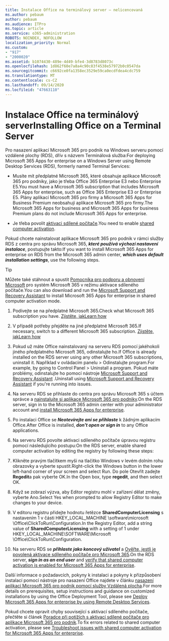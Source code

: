 ```yaml
---
title: Instalace Office na terminálový server – nelicencovaná
ms.author: pebaum
author: pebaum
ms.audience: ITPro
ms.topic: article
ms.service: o365-administration
ROBOTS: NOINDEX, NOFOLLOW
localization_priority: Normal
ms.custom:
- "917"
- "2000020"
ms.assetid: b1074430-489e-4d49-bfe4-3d8783d8073c
ms.openlocfilehash: 1d862f60e7a8a4c90c83f4538e57972b0c0547da
ms.sourcegitcommit: c6692ce0fa1358ec3529e59ca0ecdfdea4cdc759
ms.translationtype: MT
ms.contentlocale: cs-CZ
ms.lasthandoff: 09/14/2020
ms.locfileid: "47663110"
---
```

# <a name="installing-office-on-a-terminal-server"></a><span data-ttu-id="8f67c-102">Instalace Office na terminálový server</span><span class="sxs-lookup"><span data-stu-id="8f67c-102">Installing Office on a Terminal Server</span></span>

<span data-ttu-id="8f67c-103">Pro nasazení aplikací Microsoft 365 pro podnik na Windows serveru pomocí vzdálené plochy (RDS), dřív s názvem Terminálová služba:</span><span class="sxs-lookup"><span data-stu-id="8f67c-103">For deploying Microsoft 365 Apps for enterprise on a Windows Server using Remote Desktop Services (RDS), formerly named Terminal Services:</span></span>
  
- <span data-ttu-id="8f67c-104">Musíte mít předplatné Microsoft 365, které obsahuje aplikace Microsoft 365 pro podniky, jako je třeba Office 365 Enterprise E3 nebo Enterprise E5.</span><span class="sxs-lookup"><span data-stu-id="8f67c-104">You must have a Microsoft 365 subscription that includes Microsoft 365 Apps for enterprise, such as Office 365 Enterprise E3 or Enterprise E5.</span></span> <span data-ttu-id="8f67c-105">Plány aplikací Microsoft 365 pro firmy a Microsoft 365 Apps for Business Premium neobsahují aplikace Microsoft 365 pro firmy.</span><span class="sxs-lookup"><span data-stu-id="8f67c-105">The Microsoft 365 Apps for business and Microsoft 365 Apps for business Premium plans do not include Microsoft 365 Apps for enterprise.</span></span>

- <span data-ttu-id="8f67c-106">Je třeba povolit [aktivaci sdílené počítače](https://docs.microsoft.com/DeployOffice/overview-shared-computer-activation).</span><span class="sxs-lookup"><span data-stu-id="8f67c-106">You need to enable [shared computer activation](https://docs.microsoft.com/DeployOffice/overview-shared-computer-activation).</span></span>

<span data-ttu-id="8f67c-107">Pokud chcete nainstalovat aplikace Microsoft 365 pro podnik v rámci služby RDS z centra pro správu Microsoft 365, ***které používá výchozí nastavení instalace***, postupujte takto:</span><span class="sxs-lookup"><span data-stu-id="8f67c-107">If you want to install Microsoft 365 Apps for enterprise on RDS from the Microsoft 365 admin center, ***which uses default installation settings***, use the following steps.</span></span>

> [!TIP]
> <span data-ttu-id="8f67c-108">Můžete také stáhnout a spustit [Pomocníka pro podporu a obnovení Microsoft](https://aka.ms/SaRA_OfficeSCA_M365Portal) pro systém Microsoft 365 v režimu aktivace sdíleného počítače.</span><span class="sxs-lookup"><span data-stu-id="8f67c-108">You can also download and run the [Microsoft Support and Recovery Assistant](https://aka.ms/SaRA_OfficeSCA_M365Portal) to install Microsoft 365 Apps for enterprise in shared computer activation mode.</span></span>
  
1. <span data-ttu-id="8f67c-109">Podívejte se na předplatné Microsoft 365.</span><span class="sxs-lookup"><span data-stu-id="8f67c-109">Check what Microsoft 365 subscription you have.</span></span> [<span data-ttu-id="8f67c-110">Zjistěte, jak</span><span class="sxs-lookup"><span data-stu-id="8f67c-110">Learn how</span></span>](https://docs.microsoft.com/microsoft-365/admin/admin-overview/what-subscription-do-i-have)

2. <span data-ttu-id="8f67c-111">V případě potřeby přejděte na jiné předplatné Microsoft 365.</span><span class="sxs-lookup"><span data-stu-id="8f67c-111">If necessary, switch to a different Microsoft 365 subscription.</span></span> [<span data-ttu-id="8f67c-112">Zjistěte, jak</span><span class="sxs-lookup"><span data-stu-id="8f67c-112">Learn how</span></span>](https://docs.microsoft.com/microsoft-365/commerce/subscriptions/switch-to-a-different-plan)

3. <span data-ttu-id="8f67c-113">Pokud už máte Office nainstalovaný na serveru RDS pomocí jakéhokoli jiného předplatného Microsoft 365, odinstalujte ho.</span><span class="sxs-lookup"><span data-stu-id="8f67c-113">If Office is already installed on the RDS server using any other Microsoft 365 subscriptions, uninstall it.</span></span> <span data-ttu-id="8f67c-114">Například v ovládacím panelu \> Odinstalujte program.</span><span class="sxs-lookup"><span data-stu-id="8f67c-114">For example, by going to Control Panel \> Uninstall a program.</span></span> <span data-ttu-id="8f67c-115">Pokud máte problémy, odinstalujte ho pomocí nástroje [Microsoft Support and Recovery Assistant](https://aka.ms/SARA-OfficeUninstall-Alchemy) .</span><span class="sxs-lookup"><span data-stu-id="8f67c-115">Uninstall using [Microsoft Support and Recovery Assistant](https://aka.ms/SARA-OfficeUninstall-Alchemy) if you're running into issues.</span></span>

4. <span data-ttu-id="8f67c-116">Na serveru RDS se přihlaste do centra pro správu Microsoft 365 s účtem správce a [nainstalujte si aplikace Microsoft 365 pro podniky](https://portal.office.com/OLS/MySoftware.aspx).</span><span class="sxs-lookup"><span data-stu-id="8f67c-116">On the RDS server, sign in to the Microsoft 365 admin center with your administrator account and [install Microsoft 365 Apps for enterprise](https://portal.office.com/OLS/MySoftware.aspx).</span></span>

5. <span data-ttu-id="8f67c-117">Po instalaci Office se ***Neotevírejte ani se přihlaste*** k žádným aplikacím Office.</span><span class="sxs-lookup"><span data-stu-id="8f67c-117">After Office is installed, ***don't open or sign in*** to any Office applications.</span></span>

6. <span data-ttu-id="8f67c-118">Na serveru RDS povolte aktivaci sdíleného počítače úpravou registru pomocí následujícího postupu:</span><span class="sxs-lookup"><span data-stu-id="8f67c-118">On the RDS server, enable shared computer activation by editing the registry by following these steps:</span></span>

1. <span data-ttu-id="8f67c-119">Klikněte pravým tlačítkem myši na tlačítko Windows v levém dolním rohu obrazovky a vyberte spustit.</span><span class="sxs-lookup"><span data-stu-id="8f67c-119">Right-click the Windows button in the lower left-hand corner of your screen and select Run.</span></span> <span data-ttu-id="8f67c-120">Do pole Otevřít zadejte **Regedit**a pak vyberte OK.</span><span class="sxs-lookup"><span data-stu-id="8f67c-120">In the Open box, type **regedit**, and then select OK.</span></span>

2. <span data-ttu-id="8f67c-121">Když se zobrazí výzva, aby Editor registru mohl v zařízení dělat změny, vyberte Ano.</span><span class="sxs-lookup"><span data-stu-id="8f67c-121">Select Yes when prompted to allow Registry Editor to make changes to your device.</span></span>

3. <span data-ttu-id="8f67c-122">V editoru registru přidejte hodnotu řetězce **SharedComputerLicensing** s nastavením 1 v části HKEY_LOCAL_MACHINE \software\microsoft \Office\ClickToRun\Configuration.</span><span class="sxs-lookup"><span data-stu-id="8f67c-122">In the Registry Editor, add a string value of **SharedComputerLicensing** with a setting of 1 under HKEY_LOCAL_MACHINE\SOFTWARE\Microsoft \Office\ClickToRun\Configuration.</span></span>

7. <span data-ttu-id="8f67c-123">Na serveru RDS se ***přihlaste jako koncový uživatel*** a [Ověřte, jestli je povolená aktivace sdíleného počítače pro Microsoft 365](https://docs.microsoft.com/DeployOffice/troubleshoot-shared-computer-activation#verify-that-activation-for-microsoft-365-apps-succeeded).</span><span class="sxs-lookup"><span data-stu-id="8f67c-123">On the RDS server, ***sign in as an end user*** and [verify that shared computer activation is enabled for Microsoft 365 Apps for enterprise](https://docs.microsoft.com/DeployOffice/troubleshoot-shared-computer-activation#verify-that-activation-for-microsoft-365-apps-succeeded).</span></span>

<span data-ttu-id="8f67c-124">Další informace o požadavcích, pokyny k instalaci a pokyny k přizpůsobení instalací pomocí nástroje pro nasazení Office najdete v článku [nasazení aplikací Microsoft 365 pro podnik pomocí služby Vzdálená plocha](https://docs.microsoft.com/DeployOffice/deploy-microsoft-365-apps-remote-desktop-services).</span><span class="sxs-lookup"><span data-stu-id="8f67c-124">For more details on prerequisites, setup instructions and guidance on customized installations by using the Office Deployment Tool, please see [Deploy Microsoft 365 Apps for enterprise by using Remote Desktop Services](https://docs.microsoft.com/DeployOffice/deploy-microsoft-365-apps-remote-desktop-services).</span></span>
  
<span data-ttu-id="8f67c-125">Pokud chcete opravit chyby související s aktivací sdíleného počítače, přečtěte si článek [Poradce při potížích s aktivací sdílené počítače pro aplikace Microsoft 365 pro podnik](https://docs.microsoft.com/DeployOffice/troubleshoot-shared-computer-activation).</span><span class="sxs-lookup"><span data-stu-id="8f67c-125">To fix errors related to shared computer activation, please see [Troubleshoot issues with shared computer activation for Microsoft 365 Apps for enterprise](https://docs.microsoft.com/DeployOffice/troubleshoot-shared-computer-activation).</span></span>
  
